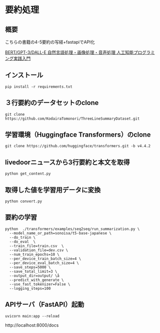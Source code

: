 # 要約処理

## 概要
こちらの書籍の4-5要約の写経+fastapiでAPI化

[BERT/GPT-3/DALL-E 自然言語処理・画像処理・音声処理 人工知能プログラミング実践入門](https://www.amazon.co.jp/BERT-GPT-3-DALL-%E8%87%AA%E7%84%B6%E8%A8%80%E8%AA%9E%E5%87%A6%E7%90%86%E3%83%BB%E7%94%BB%E5%83%8F%E5%87%A6%E7%90%86%E3%83%BB%E9%9F%B3%E5%A3%B0%E5%87%A6%E7%90%86-%E4%BA%BA%E5%B7%A5%E7%9F%A5%E8%83%BD%E3%83%97%E3%83%AD%E3%82%B0%E3%83%A9%E3%83%9F%E3%83%B3%E3%82%B0%E5%AE%9F%E8%B7%B5%E5%85%A5%E9%96%80/dp/4862465099/ref=sr_1_28?crid=8T4E44WM7Q0A&keywords=%E8%87%AA%E7%84%B6%E8%A8%80%E8%AA%9E%E5%87%A6%E7%90%86&qid=1664717961&qu=eyJxc2MiOiI1LjcwIiwicXNhIjoiNC45OSIsInFzcCI6IjQuOTAifQ%3D%3D&sprefix=%2Caps%2C153&sr=8-28
)

## インストール
```
pip install -r requirements.txt
```

## ３行要約のデータセットのclone

```
git clone https://github.com/KodairaTomonori/ThreeLineSummaryDataset.git
```

## 学習環境（Huggingface Transformers）のclone

```
git clone https://github.com/huggingface/transformers.git -b v4.4.2
```

## livedoorニュースから3行要約と本文を取得

```
python get_content.py
```

## 取得した値を学習用データに変換

```
python convert.py
```

## 要約の学習

```
python  ./transformers/examples/seq2seq/run_summarization.py \
  --model_name_or_path=sonoisa/t5-base-japanese \
  --do_train \
  --do_eval  \
  --train_file=train.csv  \
  --validation_file=dev.csv \
  --num_train_epochs=10 \
  --per_device_train_batch_size=4 \
  --per_device_eval_batch_size=4 \
  --save_steps=5000 \
  --save_total_limit=3 \
  --output_dir=output/ \å
  --predict_with_generate \
  --use_fast_tokenizer=False \
  --logging_steps=100
```

## APIサーバ（FastAPI）起動

```
uvicorn main:app --reload
```

http://localhost:8000/docs